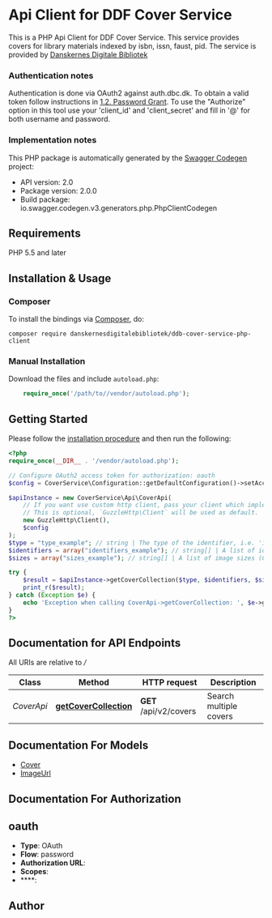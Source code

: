 # Api Client for DDF Cover Service 

This is a PHP Api Client for DDF Cover Service. This service provides covers for library materials indexed by isbn, issn, faust, pid. 
The service is provided by [Danskernes Digitale Bibliotek](https://www.danskernesdigitalebibliotek.dk/) 

### Authentication notes 
Authentication is done via OAuth2 against auth.dbc.dk. To obtain a valid token follow instructions in [1.2. Password Grant](https://github.com/DBCDK/hejmdal/blob/master/docs/oauth2.md#12-password-grant). To use the \"Authorize\" option in this tool use your 'client_id' and 'client_secret' and fill in '@' for both username and password. 

### Implementation notes 
This PHP package is automatically generated by the [Swagger Codegen](https://github.com/swagger-api/swagger-codegen) project:

- API version: 2.0
- Package version: 2.0.0
- Build package: io.swagger.codegen.v3.generators.php.PhpClientCodegen

## Requirements

PHP 5.5 and later

## Installation & Usage
### Composer

To install the bindings via [Composer](http://getcomposer.org/), do:

```
composer require danskernesdigitalebibliotek/ddb-cover-service-php-client
```

### Manual Installation

Download the files and include `autoload.php`:

```php
    require_once('/path/to//vendor/autoload.php');
```

## Getting Started

Please follow the [installation procedure](#installation--usage) and then run the following:

```php
<?php
require_once(__DIR__ . '/vendor/autoload.php');

// Configure OAuth2 access token for authorization: oauth
$config = CoverService\Configuration::getDefaultConfiguration()->setAccessToken('YOUR_ACCESS_TOKEN');

$apiInstance = new CoverService\Api\CoverApi(
    // If you want use custom http client, pass your client which implements `GuzzleHttp\ClientInterface`.
    // This is optional, `GuzzleHttp\Client` will be used as default.
    new GuzzleHttp\Client(),
    $config
);
$type = "type_example"; // string | The type of the identifier, i.e. 'isbn', 'faust', 'pid' or 'issn'
$identifiers = array("identifiers_example"); // string[] | A list of identifiers of {type}. Maximum number os identifiers per reqeust is 200
$sizes = array("sizes_example"); // string[] | A list of image sizes (Cloudinary transformations) for the cover(s) you want to receive.

try {
    $result = $apiInstance->getCoverCollection($type, $identifiers, $sizes);
    print_r($result);
} catch (Exception $e) {
    echo 'Exception when calling CoverApi->getCoverCollection: ', $e->getMessage(), PHP_EOL;
}
?>
```

## Documentation for API Endpoints

All URIs are relative to */*

Class | Method | HTTP request | Description
------------ | ------------- | ------------- | -------------
*CoverApi* | [**getCoverCollection**](docs/Api/CoverApi.md#getcovercollection) | **GET** /api/v2/covers | Search multiple covers

## Documentation For Models

 - [Cover](docs/Model/Cover.md)
 - [ImageUrl](docs/Model/ImageUrl.md)

## Documentation For Authorization


## oauth

- **Type**: OAuth
- **Flow**: password
- **Authorization URL**: 
- **Scopes**: 
 - ****: 


## Author



